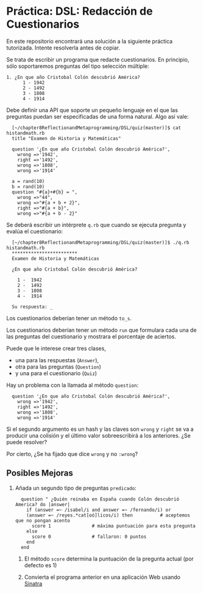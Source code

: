 Práctica: DSL: Redacción de Cuestionarios 
============================

En este repositorio encontrará una solución a la siguiente práctica tutorizada.
Intente resolverla antes de copiar.

Se trata de escribir un programa que redacte cuestionarios. En principio, sólo soportaremos preguntas del tipo selección múltiple:

    1. ¿En que año Cristobal Colón descubrió América?
          1 - 1942
          2 - 1492
          3 - 1808
          4 - 1914

Debe definir una API que soporte un pequeño lenguaje en el que las preguntas puedan ser especificadas de una forma natural. Algo así vale:

      [~/chapter8ReflectionandMetaprogramming/DSL/quiz(master)]$ cat histandmath.rb 
      title "Examen de Historia y Matemáticas"

      question '¿En que año Cristobal Colón descubrió América?',
        wrong =>'1942',
        right =>'1492',
        wrong =>'1808',
        wrong =>'1914'

      a = rand(10)
      b = rand(10)
      question "#{a}+#{b} = ",
        wrong =>"44",
        wrong =>"#{a + b + 2}",
        right =>"#{a + b}",
        wrong =>"#{a + b - 2}"


Se deberá escribir un intérprete `q.rb` que cuando se ejecuta 
pregunta y evalúa el cuestionario:


      [~/chapter8ReflectionandMetaprogramming/DSL/quiz(master)]$ ./q.rb histandmath.rb 
      ************************
      Examen de Historia y Matemáticas

      ¿En que año Cristobal Colón descubrió América?

        1 -  1942
        2 -  1492
        3 -  1808
        4 -  1914

      Su respuesta: _

Los cuestionarios deberían tener un método `to_s`.

Los cuestionarios deberían tener un método `run` que formulara cada una de las preguntas del cuestionario y mostrara el porcentaje de aciertos.

Puede que le interese crear tres clases, 

* una para las respuestas (`Answer`), 
* otra para las preguntas (`Question`) 
* y una para el cuestionario (`Quiz`)

Hay un problema con la llamada al método `question`:

      question '¿En que año Cristobal Colón descubrió América?',
        wrong =>'1942',
        right =>'1492',
        wrong =>'1808',
        wrong =>'1914'

Si el segundo argumento es un hash y las claves son `wrong` y `right`
se va a producir una colisión y el último valor sobreescribirá a
los anteriores. ¿Se puede resolver?

Por cierto, ¿Se ha fijado que dice `wrong` y no `:wrong`?

Posibles Mejoras
----------------

1. Añada un segundo tipo de preguntas `predicado`:
       
         question " ¿Quién reinaba en España cuando Colón descubrió America? do |answer|
           if (answer =~ /isabel/i and answer =~ /fernando/i) or
           (answer =~ /reyes.*cat[oó]licos/i) then          # aceptemos que no pongan acento
             score 1               # máxima puntuación para esta pregunta
           else
             score 0               # fallaron: 0 puntos
           end
         end

    1. El método `score` determina la puntuación de la pregunta actual (por defecto es 1)

    2. Convierta el programa anterior en una aplicación Web usando [Sinatra](http://www.sinatrarb.com/)
